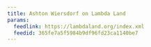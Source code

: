 ```yaml
---
title: Ashton Wiersdorf on Lambda Land
params:
  feedlink: https://lambdaland.org/index.xml
  feedid: 365fe7a5f5984b9df96fd23ca1140be7
---
```

